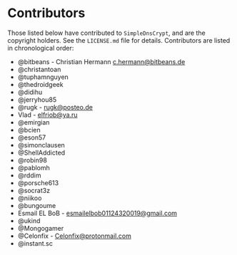 # Contributors #

Those listed below have contributed to `SimpleDnsCrypt`, and are the copyright holders. See the `LICENSE.md` file for details. Contributors are listed in chronological order:

 * @bitbeans - Christian Hermann <c.hermann@bitbeans.de>
 * @christantoan
 * @tuphamnguyen
 * @thedroidgeek
 * @didihu
 * @jerryhou85
 * @rugk - <rugk@posteo.de>
 * Vlad - <elfriob@ya.ru>
 * @emirgian
 * @bcien
 * @eson57
 * @simonclausen
 * @ShellAddicted
 * @robin98
 * @pablomh
 * @rddim
 * @porsche613
 * @socrat3z
 * @niikoo
 * @bungoume
 * Esmail EL BoB - <esmailelbob01124320019@gmail.com>
 * @ukind
 * @Mongogamer
 * @Celonfix - <Celonfix@protonmail.com>
 * @instant.sc